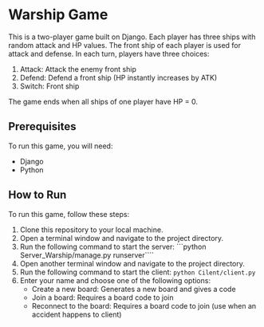 # Warship Game

This is a two-player game built on Django. Each player has three ships with random attack and HP values. The front ship of each player is used for attack and defense. In each turn, players have three choices:

1. Attack: Attack the enemy front ship
2. Defend: Defend a front ship (HP instantly increases by ATK)
3. Switch: Front ship

The game ends when all ships of one player have HP = 0. 

## Prerequisites

To run this game, you will need:

- Django
- Python

## How to Run

To run this game, follow these steps:

1. Clone this repository to your local machine.
2. Open a terminal window and navigate to the project directory.
3. Run the following command to start the server:
    ```python Server_Warship/manage.py runserver````
4. Open another terminal window and navigate to the project directory.
5. Run the following command to start the client:
    ```python Cilent/client.py```
6. Enter your name and choose one of the following options:
    - Create a new board: Generates a new board and gives a code
    - Join a board: Requires a board code to join
    - Reconnect to the board: Requires a board code to join (use when an accident happens to client)
